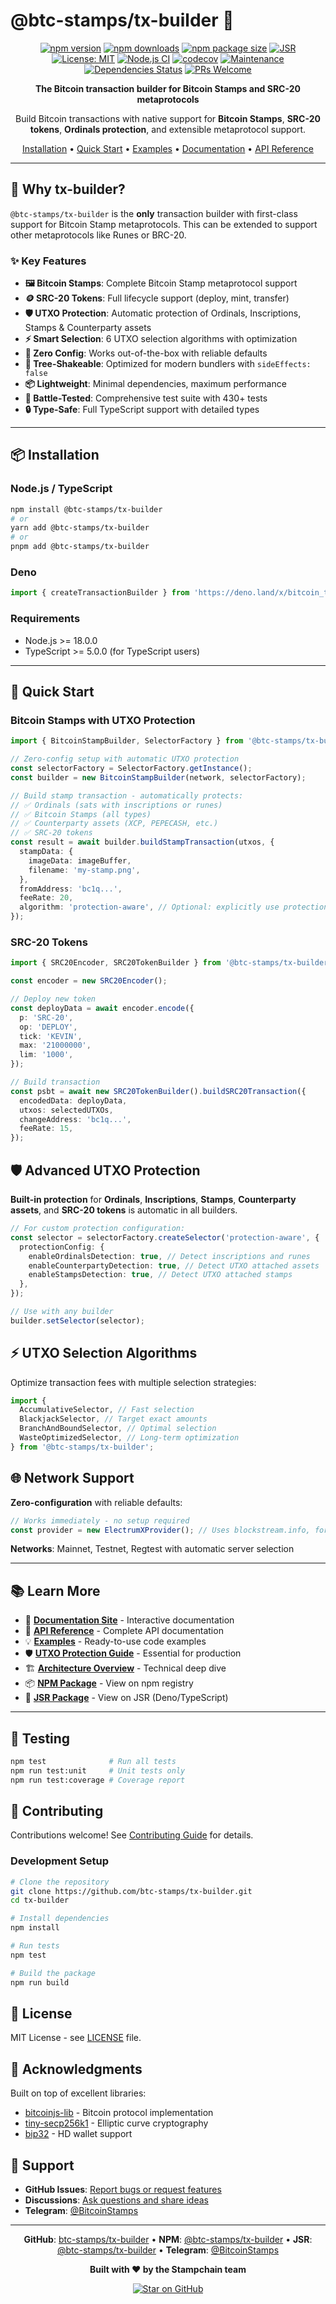 # @btc-stamps/tx-builder 🚀

<div align="center">

[![npm version](https://img.shields.io/npm/v/@btc-stamps/tx-builder.svg)](https://www.npmjs.com/package/@btc-stamps/tx-builder)
[![npm downloads](https://img.shields.io/npm/dm/@btc-stamps/tx-builder.svg)](https://www.npmjs.com/package/@btc-stamps/tx-builder)
[![npm package size](https://img.shields.io/npm/unpacked-size/@btc-stamps/tx-builder)](https://www.npmjs.com/package/@btc-stamps/tx-builder?activeTab=code)
[![JSR](https://jsr.io/badges/@btc-stamps/tx-builder)](https://jsr.io/@btc-stamps/tx-builder)
[![License: MIT](https://img.shields.io/badge/License-MIT-yellow.svg)](https://opensource.org/licenses/MIT)
[![Node.js CI](https://img.shields.io/github/actions/workflow/status/btc-stamps/tx-builder/ci.yml?branch=main)](https://github.com/btc-stamps/tx-builder/actions)
[![codecov](https://codecov.io/gh/btc-stamps/tx-builder/graph/badge.svg?token=AWB6I9Z0AQ)](https://codecov.io/gh/btc-stamps/tx-builder)
[![Maintenance](https://img.shields.io/badge/Maintained%3F-yes-green.svg)](https://github.com/btc-stamps/tx-builder/graphs/commit-activity)
[![Dependencies Status](https://img.shields.io/librariesio/release/npm/@btc-stamps/tx-builder)](https://libraries.io/npm/@btc-stamps%2Ftx-builder)
[![PRs Welcome](https://img.shields.io/badge/PRs-welcome-brightgreen.svg?style=flat)](https://github.com/btc-stamps/tx-builder/pulls)

**The Bitcoin transaction builder for Bitcoin Stamps and SRC-20 metaprotocols**

Build Bitcoin transactions with native support for **Bitcoin Stamps**, **SRC-20 tokens**, **Ordinals protection**, and extensible metaprotocol support.

[Installation](#-installation) • [Quick Start](#-quick-start) • [Examples](https://github.com/btc-stamps/tx-builder/tree/main/docs/examples) • [Documentation](https://btc-stamps.github.io/tx-builder) • [API Reference](https://btc-stamps.github.io/tx-builder/api)

</div>

---

## 🎯 Why tx-builder?

`@btc-stamps/tx-builder` is the **only** transaction builder with first-class support for Bitcoin Stamp metaprotocols. This can be extended to support other metaprotocols like Runes or BRC-20.

### ✨ Key Features

- **🖼️ Bitcoin Stamps**: Complete Bitcoin Stamp metaprotocol support
- **🪙 SRC-20 Tokens**: Full lifecycle support (deploy, mint, transfer)
- **🛡️ UTXO Protection**: Automatic protection of Ordinals, Inscriptions, Stamps & Counterparty assets
- **⚡ Smart Selection**: 6 UTXO selection algorithms with optimization
- **🔌 Zero Config**: Works out-of-the-box with reliable defaults
- **🌳 Tree-Shakeable**: Optimized for modern bundlers with `sideEffects: false`
- **📦 Lightweight**: Minimal dependencies, maximum performance
- **🧪 Battle-Tested**: Comprehensive test suite with 430+ tests
- **🔒 Type-Safe**: Full TypeScript support with detailed types

---

## 📦 Installation

### Node.js / TypeScript

```bash
npm install @btc-stamps/tx-builder
# or
yarn add @btc-stamps/tx-builder
# or
pnpm add @btc-stamps/tx-builder
```

### Deno

```typescript
import { createTransactionBuilder } from 'https://deno.land/x/bitcoin_tx_builder/mod.ts';
```

### Requirements

- Node.js >= 18.0.0
- TypeScript >= 5.0.0 (for TypeScript users)

---

## 🚀 Quick Start

### Bitcoin Stamps with UTXO Protection

```typescript
import { BitcoinStampBuilder, SelectorFactory } from '@btc-stamps/tx-builder';

// Zero-config setup with automatic UTXO protection
const selectorFactory = SelectorFactory.getInstance();
const builder = new BitcoinStampBuilder(network, selectorFactory);

// Build stamp transaction - automatically protects:
// ✅ Ordinals (sats with inscriptions or runes)
// ✅ Bitcoin Stamps (all types)
// ✅ Counterparty assets (XCP, PEPECASH, etc.)
// ✅ SRC-20 tokens
const result = await builder.buildStampTransaction(utxos, {
  stampData: {
    imageData: imageBuffer,
    filename: 'my-stamp.png',
  },
  fromAddress: 'bc1q...',
  feeRate: 20,
  algorithm: 'protection-aware', // Optional: explicitly use protection-aware selection
});
```

### SRC-20 Tokens

```typescript
import { SRC20Encoder, SRC20TokenBuilder } from '@btc-stamps/tx-builder';

const encoder = new SRC20Encoder();

// Deploy new token
const deployData = await encoder.encode({
  p: 'SRC-20',
  op: 'DEPLOY',
  tick: 'KEVIN',
  max: '21000000',
  lim: '1000',
});

// Build transaction
const psbt = await new SRC20TokenBuilder().buildSRC20Transaction({
  encodedData: deployData,
  utxos: selectedUTXOs,
  changeAddress: 'bc1q...',
  feeRate: 15,
});
```

## 🛡️ Advanced UTXO Protection

**Built-in protection** for **Ordinals**, **Inscriptions**, **Stamps**, **Counterparty assets**, and **SRC-20 tokens** is automatic in all builders.

```typescript
// For custom protection configuration:
const selector = selectorFactory.createSelector('protection-aware', {
  protectionConfig: {
    enableOrdinalsDetection: true, // Detect inscriptions and runes
    enableCounterpartyDetection: true, // Detect UTXO attached assets
    enableStampsDetection: true, // Detect UTXO attached stamps
  },
});

// Use with any builder
builder.setSelector(selector);
```

## ⚡ UTXO Selection Algorithms

Optimize transaction fees with multiple selection strategies:

```typescript
import {
  AccumulativeSelector, // Fast selection
  BlackjackSelector, // Target exact amounts
  BranchAndBoundSelector, // Optimal selection
  WasteOptimizedSelector, // Long-term optimization
} from '@btc-stamps/tx-builder';
```

## 🌐 Network Support

**Zero-configuration** with reliable defaults:

```typescript
// Works immediately - no setup required
const provider = new ElectrumXProvider(); // Uses blockstream.info, fortress.qtornado.com, etc.
```

**Networks**: Mainnet, Testnet, Regtest with automatic server selection

---

## 📚 Learn More

- 📖 **[Documentation Site](https://btc-stamps.github.io/tx-builder)** - Interactive documentation
- 🔌 **[API Reference](https://btc-stamps.github.io/tx-builder/api)** - Complete API documentation
- 💡 **[Examples](https://github.com/btc-stamps/tx-builder/tree/main/docs/examples)** - Ready-to-use code examples
- 🛡️ **[UTXO Protection Guide](https://github.com/btc-stamps/tx-builder/blob/main/docs/examples/advanced-transaction-building.ts)** - Essential for production
- 🏗️ **[Architecture Overview](https://github.com/btc-stamps/tx-builder/blob/main/docs/examples/README.md)** - Technical deep dive
- 📦 **[NPM Package](https://www.npmjs.com/package/@btc-stamps/tx-builder)** - View on npm registry
- 🦕 **[JSR Package](https://jsr.io/@btc-stamps/tx-builder)** - View on JSR (Deno/TypeScript)

---

## 🧪 Testing

```bash
npm test              # Run all tests
npm run test:unit     # Unit tests only
npm run test:coverage # Coverage report
```

## 🤝 Contributing

Contributions welcome! See [Contributing Guide](CONTRIBUTING.md) for details.

### Development Setup

```bash
# Clone the repository
git clone https://github.com/btc-stamps/tx-builder.git
cd tx-builder

# Install dependencies
npm install

# Run tests
npm test

# Build the package
npm run build
```

## 📄 License

MIT License - see [LICENSE](LICENSE) file.

## 🙏 Acknowledgments

Built on top of excellent libraries:

- [bitcoinjs-lib](https://github.com/bitcoinjs/bitcoinjs-lib) - Bitcoin protocol implementation
- [tiny-secp256k1](https://github.com/bitcoinjs/tiny-secp256k1) - Elliptic curve cryptography
- [bip32](https://github.com/bitcoinjs/bip32) - HD wallet support

## 💬 Support

- **GitHub Issues**: [Report bugs or request features](https://github.com/btc-stamps/tx-builder/issues)
- **Discussions**: [Ask questions and share ideas](https://github.com/btc-stamps/tx-builder/discussions)
- **Telegram**: [@BitcoinStamps](https://t.me/BitcoinStamps)

---

<div align="center">

**GitHub**: [btc-stamps/tx-builder](https://github.com/btc-stamps/tx-builder) • **NPM**: [@btc-stamps/tx-builder](https://www.npmjs.com/package/@btc-stamps/tx-builder) • **JSR**: [@btc-stamps/tx-builder](https://jsr.io/@btc-stamps/tx-builder) • **Telegram**: [@BitcoinStamps](https://t.me/BitcoinStamps)

**Built with ❤️ by the Stampchain team**

[![Star on GitHub](https://img.shields.io/github/stars/btc-stamps/tx-builder.svg?style=social)](https://github.com/btc-stamps/tx-builder)

</div>
